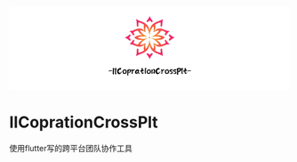 ![IICoprationCrossPlt: IICoprationCrossPlt](https://github.com/hatjs880328s/IICoprationCrossPlt/blob/master/Des.png?raw=true)
# IICoprationCrossPlt
使用flutter写的跨平台团队协作工具
